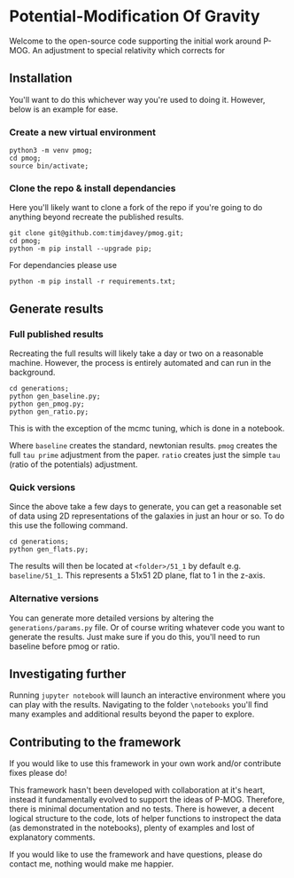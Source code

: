 # Potential-Modification Of Gravity

Welcome to the open-source code supporting the initial work around P-MOG. An adjustment to special relativity which corrects for 


## Installation

You'll want to do this whichever way you're used to doing it. However, below is an example for ease.

### Create a new virtual environment
```
python3 -m venv pmog;
cd pmog;
source bin/activate;
```

### Clone the repo & install dependancies

Here you'll likely want to clone a fork of the repo if you're going to do anything beyond recreate the published results.

```
git clone git@github.com:timjdavey/pmog.git;
cd pmog;
python -m pip install --upgrade pip;
```

For dependancies please use
```
python -m pip install -r requirements.txt;
```

## Generate results

### Full published results
Recreating the full results will likely take a day or two on a reasonable machine. However, the process is entirely automated and can run in the background.
```
cd generations;
python gen_baseline.py;
python gen_pmog.py;
python gen_ratio.py;
```
This is with the exception of the mcmc tuning, which is done in a notebook.

Where `baseline` creates the standard, newtonian results. `pmog` creates the full `tau prime` adjustment from the paper. `ratio` creates just the simple `tau` (ratio of the potentials) adjustment.


### Quick versions
Since the above take a few days to generate, you can get a reasonable set of data using 2D representations of the galaxies in just an hour or so. To do this use the following command.
```
cd generations;
python gen_flats.py;
```
The results will then be located at `<folder>/51_1` by default e.g. `baseline/51_1`. This represents a 51x51 2D plane, flat to 1 in the z-axis.


### Alternative versions
You can generate more detailed versions by altering the `generations/params.py` file. Or of course writing whatever code you want to generate the results. Just make sure if you do this, you'll need to run baseline before pmog or ratio.


## Investigating further
Running `jupyter notebook` will launch an interactive environment where you can play with the results. Navigating to the folder `\notebooks` you'll find many examples and additional results beyond the paper to explore.


## Contributing to the framework
If you would like to use this framework in your own work and/or contribute fixes please do!

This framework hasn't been developed with collaboration at it's heart, instead it fundamentally evolved to support the ideas of P-MOG. Therefore, there is minimal documentation and no tests. There is however, a decent logical structure to the code, lots of helper functions to instropect the data (as demonstrated in the notebooks), plenty of examples and lost of explanatory comments.

If you would like to use the framework and have questions, please do contact me, nothing would make me happier.

